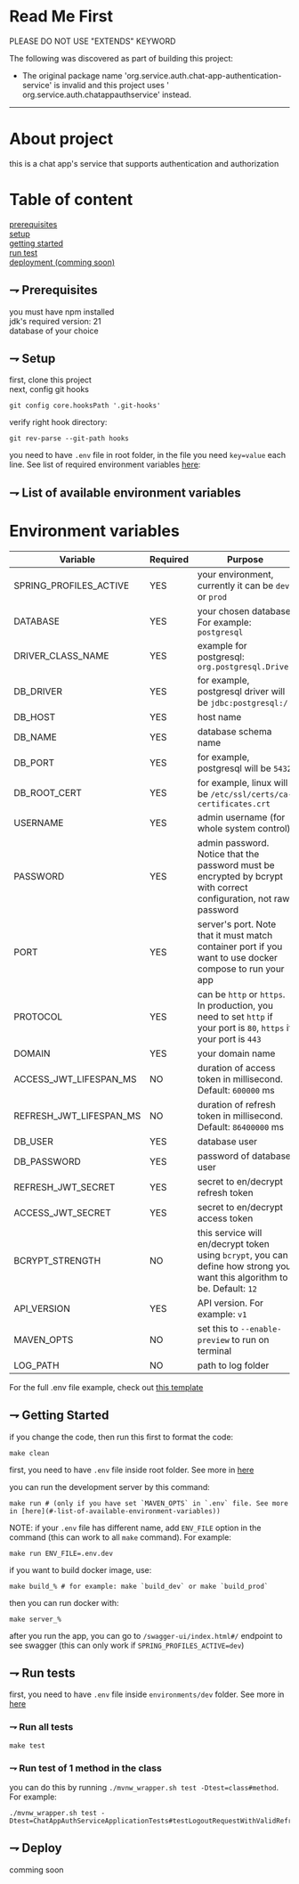 # Read Me First

PLEASE DO NOT USE "EXTENDS" KEYWORD

The following was discovered as part of building this project:

* The original package name 'org.service.auth.chat-app-authentication-service'
  is invalid and this project uses '
  org.service.auth.chatappauthservice' instead.

---

# About project

this is a chat app's service that supports authentication and authorization

# Table of content

[prerequisites](#-prerequisites)<br>
[setup](#-setup)<br>
[getting started](#-getting-started)<br>
[run test](#-run-test)<br>
[deployment (comming soon)](#-deploy)<br>

## ⇁ Prerequisites

you must have npm installed<br>
jdk's required version: 21<br>
database of your choice<br>

## ⇁ Setup

first, clone this project<br>
next, config git hooks<br>

```shell
git config core.hooksPath '.git-hooks'
```

verify right hook directory:

```shell
git rev-parse --git-path hooks
```

you need to have `.env` file in root folder, in the file you
need `key=value` each line. See list of required environment
variables [here](#-list-of-available-environment-variables):<br>

## ⇁ List of available environment variables

# Environment variables

| Variable                | Required | Purpose                                                                                                                   |
|-------------------------|----------|---------------------------------------------------------------------------------------------------------------------------|
| SPRING_PROFILES_ACTIVE  | YES      | your environment, currently it can be `dev` or `prod`                                                                     |
| DATABASE                | YES      | your chosen database. For example: `postgresql`                                                                           |
| DRIVER_CLASS_NAME       | YES      | example for postgresql: `org.postgresql.Driver`                                                                           |                                                                          
| DB_DRIVER               | YES      | for example, postgresql driver will be `jdbc:postgresql:/`                                                                |
| DB_HOST                 | YES      | host name                                                                                                                 |
| DB_NAME                 | YES      | database schema name                                                                                                      |
| DB_PORT                 | YES      | for example, postgresql will be `5432`                                                                                    |
| DB_ROOT_CERT            | YES      | for example, linux will be `/etc/ssl/certs/ca-certificates.crt`                                                           |
| USERNAME                | YES      | admin username (for whole system control)                                                                                 |
| PASSWORD                | YES      | admin password. Notice that the password must be encrypted by bcrypt with correct configuration, not raw password         |
| PORT                    | YES      | server's port. Note that it must match container port if you want to use docker compose to run your app                   |
| PROTOCOL                | YES      | can be `http` or `https`. In production, you need to set `http` if your port is `80`, `https` if your port is `443`       |
| DOMAIN                  | YES      | your domain name                                                                                                          |
| ACCESS_JWT_LIFESPAN_MS  | NO       | duration of access token in millisecond. Default: `600000` ms                                                             |
| REFRESH_JWT_LIFESPAN_MS | NO       | duration of refresh token in millisecond. Default: `86400000` ms                                                          |
| DB_USER                 | YES      | database user                                                                                                             |
| DB_PASSWORD             | YES      | password of database user                                                                                                 |
| REFRESH_JWT_SECRET      | YES      | secret to en/decrypt refresh token                                                                                        |
| ACCESS_JWT_SECRET       | YES      | secret to en/decrypt access token                                                                                         |
| BCRYPT_STRENGTH         | NO       | this service will en/decrypt token using `bcrypt`, you can define how strong you want this algorithm to be. Default: `12` |
| API_VERSION             | YES      | API version. For example: `v1`                                                                                            |                                                                                              
| MAVEN_OPTS              | NO       | set this to `--enable-preview` to run on terminal                                                                         |
| LOG_PATH                | NO       | path to log folder                                                                                                        |

For the full .env file example, check
out [this template](./templates/.env.template)

## ⇁ Getting Started

if you change the code, then run this first to format the code:

```shell
make clean
```

first, you need to have `.env` file inside root folder. See more
in [here](#-list-of-available-environment-variables)<br>

you can run the development server by this command:

```shell
make run # (only if you have set `MAVEN_OPTS` in `.env` file. See more in [here](#-list-of-available-environment-variables))
```
NOTE: if your `.env` file has different name, add `ENV_FILE` option in the command (this can work to all `make` command). For example:
```shell
make run ENV_FILE=.env.dev
```

if you want to build docker image, use:
```shell
make build_% # for example: make `build_dev` or make `build_prod`
```

then you can run docker with:
```shell
make server_%
```

after you run the app, you can go to `/swagger-ui/index.html#/` endpoint to see
swagger (this can only work if `SPRING_PROFILES_ACTIVE=dev`)

## ⇁ Run tests

first, you need to have `.env` file inside `environments/dev` folder. See more
in [here](#-list-of-available-environment-variables)<br>

### ⇁ Run all tests

```shell
make test
```

### ⇁ Run test of 1 method in the class

you can do this by running `./mvnw_wrapper.sh test -Dtest=class#method`. For
example:

```shell
./mvnw_wrapper.sh test -Dtest=ChatAppAuthServiceApplicationTests#testLogoutRequestWithValidRefreshTokenShouldGet200OkAndCannotReuseRT
```

## ⇁ Deploy

comming soon
